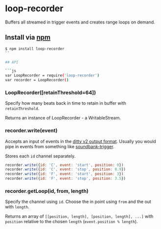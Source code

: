 loop-recorder
===

Buffers all streamed in trigger events and creates range loops on demand.

## Install via [npm](https://npmjs.org/package/loop-recorder)

```bash
$ npm install loop-recorder
``

## API

```js
var LoopRecorder = require('loop-recorder')
var recorder = LoopRecorder()
```

### LoopRecorder([retainThreshold=64])

Specify how many beats back in time to retain in buffer with `retainThreshold`.

Returns an instance of LoopRecorder - a WritableStream.

### recorder.write(event)

Accepts an input of events in the [ditty v2 output format](https://github.com/mmckegg/ditty). Usually you would pipe in events from something like [soundbank-trigger](https://github.com/mmckegg/soundbank-trigger).

Stores each `id` channel separately.

```js
recorder.write({id: 'C', event: 'start', position: 0})
recorder.write({id: 'C', event: 'stop', position: 0.9})
recorder.write({id: 'F', event: 'start', position: 3})
recorder.write({id: 'F', event: 'stop', position: 3.5})
```

### recorder.getLoop(id, from, length)

Specify the channel using `id`. Choose the in point using `from` and the out with `length`.

Returns an array of `[[position, length], [position, length], ...]` with `position` relative to the chosen `length` (`event.position % length`).